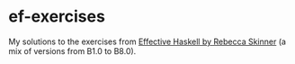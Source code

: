 # ef-exercises

My solutions to the exercises from [Effective Haskell by Rebecca Skinner](https://pragprog.com/titles/rshaskell/effective-haskell/) (a mix of versions from B1.0 to B8.0).
